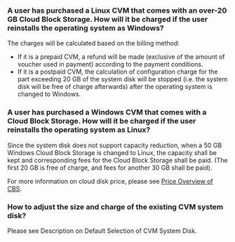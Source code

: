 ### A user has purchased a Linux CVM that comes with an over-20 GB Cloud Block Storage. How will it be charged if the user reinstalls the operating system as Windows?

The charges will be calculated based on the billing method:

- If it is a prepaid CVM, a refund will be made (exclusive of the amount of voucher used in payment) according to the payment conditions.
- If it is a postpaid CVM, the calculation of configuration charge for the part exceeding 20 GB of the system disk will be stopped (i.e. the system disk will be free of charge afterwards) after the operating system is changed to Windows.

### A user has purchased a Windows CVM that comes with a Cloud Block Storage. How will it be charged if the user reinstalls the operating system as Linux?

Since the system disk does not support capacity reduction, when a 50 GB Windows Cloud Block Storage is changed to Linux, the capacity shall be kept and corresponding fees for the Cloud Block Storage shall be paid. (The first 20 GB is free of charge, and fees for another 30 GB shall be paid).

For more information on cloud disk price, please see [Price Overview of CBS](https://intl.cloud.tencent.com/document/product/362/2413).

### How to adjust the size and charge of the existing CVM system disk?

Please see Description on Default Selection of CVM System Disk.
